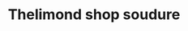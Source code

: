 ---
title: "Thelimond shop soudure"
url: /route-nationale-descahos/thelimond-shop-soudure/
shop: Eisenwaren
---